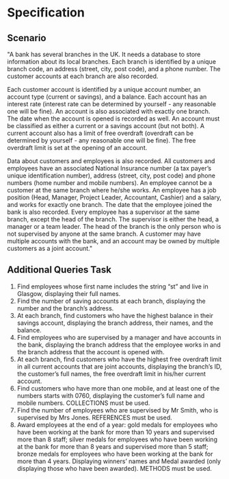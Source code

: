# Specification

## Scenario
"A bank has several branches in the UK. It needs a database to store information about its local branches. Each branch is identified by a unique branch code, an address (street, city, post code), and a phone number. The customer accounts at each branch are also recorded.

Each customer account is identified by a unique account number, an account type (current or savings), and a balance. Each account has an interest rate (interest rate can be determined by yourself - any reasonable one will be fine). An account is also associated with exactly one branch. The date when the account is opened is recorded as well. An account must be classified as either a current or a savings account (but not both). A current account also has a limit of free overdraft (overdraft can be determined by yourself - any reasonable one will be fine). The free overdraft limit is set at the opening of an account.

Data about customers and employees is also recorded. All customers and employees have an associated National Insurance number (a tax payer’s unique identification number), address (street, city, post code) and phone numbers (home number and mobile numbers). An employee cannot be a customer at the same branch where he/she works. An employee has a job position (Head, Manager, Project Leader, Accountant, Cashier) and a salary, and works for exactly one branch. The date that the employee joined the bank is also recorded. Every employee has a supervisor at the same branch, except the head of the branch. The supervisor is either the head, a manager or a team leader. The head of the branch is the only person who is not supervised by anyone at the same branch. A customer may have multiple accounts with the bank, and an account may be owned by multiple customers as a joint account."

## Additional Queries Task
1. Find employees whose first name includes the string “st” and live in Glasgow, displaying their full names.
2. Find the number of saving accounts at each branch, displaying the number and the branch’s address.
3. At each branch, find customers who have the highest balance in their savings account, displaying the branch address, their names, and the balance.
4. Find employees who are supervised by a manager and have accounts in the bank, displaying the branch address that the employee works in and the branch address that the account is opened with.
5. At each branch, find customers who have the highest free overdraft limit in all current accounts that are joint accounts, displaying the branch’s ID, the customer’s full names, the free overdraft limit in his/her current account.
6. Find customers who have more than one mobile, and at least one of the numbers starts with 0760, displaying the customer’s full name and mobile numbers. COLLECTIONS must be used.
7. Find the number of employees who are supervised by Mr Smith, who is supervised by Mrs Jones. REFERENCES must be used.
8. Award employees at the end of a year: gold medals for employees who have been working at the bank for more than 10 years and supervised more than 8 staff; silver medals for employees who have been working at the bank for more than 8 years and supervised more than 5 staff; bronze medals for employees who have been working at the bank for more than 4 years. Displaying winners’ names and Medal awarded (only displaying those who have been awarded). METHODS must be used.
